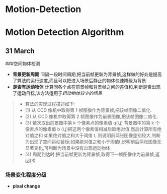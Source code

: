 <script type="text/javascript" src="http://cdn.mathjax.org/mathjax/latest/MathJax.js?config=default"></script>
# Motion-Detection<br>
Motion Detection Algorithm
===

## 31 March
###空间物体检测
- **背景更新周期** 间隔一段时间周期,把当前帧更新为背景帧,这样做的好处是提高了算法的运行速度,而且可以把进入场景后静止的物体快速降级为背景
- **是否有运动物体** 计算同各个点在前景帧和背景帧之间的差值和,判断是否出现了运动目标,该方法适用于*运动物体较少的场景*<br>
> - 算法的实现过程描述如下:
> - (1) 从 CCD 像机中取得第 1 帧图像作为背景帧,把该帧图像二值化.
> - (2) 从 CCD 像机中取得第 2 帧图像作为前景图像,把该帧图像二值化.
> - (3) 依次取出前景图中第 k 个像素点的像素值 q(i,j) 背景图中的第 k 个像素点的像素值 b (i,j)把这两个像素值相减后取绝对值,然后计算所有绝对值之和 如果绝对值之和大于阈值 t, 则说明前两张图像差别较大,判断为出现了空间运动目标;如果绝对值之和小于阈值t,说明前后两张图像无显著变化,可判断为场景中没有出现运动物体.
> - (4) 周期到达时,把当前帧更新为背景帧,取得下一帧图像作为前景帧,返回(3)
### 场景变化程度分级
- **pixal change** 


